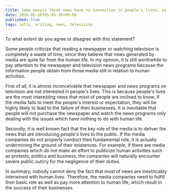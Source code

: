 ```yaml
---
title: Some people think news have no connection to people's lives, so it is a waste of time to read the news in the newspaper and watch television news programs.
date: 2016-05-26T05:05:36+09:00
published: true
tags: ielts, writing, news, television
---
```



To what extent do you agree or disagree with this statement?


Some people criticize that reading a newspaper or watching television is completely a waste of time, since they believe that news generated by media are quite far from the human life. In my opinion, it is still worthwhile to pay attention to the newspaper and television news programs because the information people obtain from those media still in relation to human activities.


First of all, it is almost inconceivable that newspaper and news programs on television are not interested in people's lives. This is because people's lives are the most interesting news that most of people are inclined to know. If the media fails to meet the people's interest or expectation, they will be highly likely to lead to the failure of their businesses. It is inevitable that people will not purchase the newspaper and watch the news programs only dealing with the issues which have nothing to do with human life.


Secondly, it is well known fact that the key role of the media is to deliver the news that are introducing people's lives to the public. If the media companies do not properly conduct their fundamental role, it is actually undermining the ground of their existences. For example, if there are media companies which do not make an effort to publicize human activities such as protests, politics and business, the companies will naturally encounter severe public outcry for the negligence of their duties.


In summary, nobody cannot deny the fact that most of news are inextricably interwined with human lives. Therefore, the media companies need to fulfill their basic role as well as pay more attention to human life, which result in the success of their businesses.
